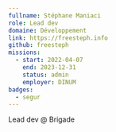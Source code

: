 ```yaml
---
fullname: Stéphane Maniaci
role: Lead dev
domaine: Développement
link: https://freesteph.info
github: freesteph
missions:
  - start: 2022-04-07
    end: 2023-12-31
    status: admin
    employer: DINUM
badges:
  - segur
---
```


Lead dev @ Brigade
